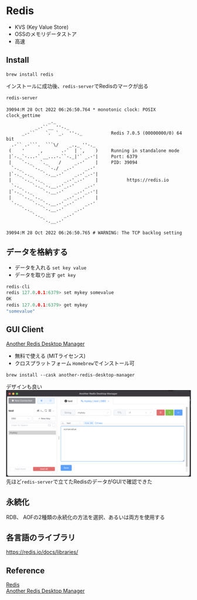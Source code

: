 # Redis

- KVS (Key Value Store)
- OSSのメモリデータストア
- 高速

## Install
```
brew install redis
```

インストールに成功後、`redis-server`でRedisのマークが出る
```
redis-server

39094:M 28 Oct 2022 06:26:50.764 * monotonic clock: POSIX clock_gettime
                _._
           _.-``__ ''-._
      _.-``    `.  `_.  ''-._           Redis 7.0.5 (00000000/0) 64 bit
  .-`` .-```.  ```\/    _.,_ ''-._
 (    '      ,       .-`  | `,    )     Running in standalone mode
 |`-._`-...-` __...-.``-._|'` _.-'|     Port: 6379
 |    `-._   `._    /     _.-'    |     PID: 39094
  `-._    `-._  `-./  _.-'    _.-'
 |`-._`-._    `-.__.-'    _.-'_.-'|
 |    `-._`-._        _.-'_.-'    |           https://redis.io
  `-._    `-._`-.__.-'_.-'    _.-'
 |`-._`-._    `-.__.-'    _.-'_.-'|
 |    `-._`-._        _.-'_.-'    |
  `-._    `-._`-.__.-'_.-'    _.-'
      `-._    `-.__.-'    _.-'
          `-._        _.-'
              `-.__.-'

39094:M 28 Oct 2022 06:26:50.765 # WARNING: The TCP backlog setting
```

## データを格納する

- データを入れる `set key value`
- データを取り出す `get key`

```c
redis-cli
redis 127.0.0.1:6379> set mykey somevalue
OK
redis 127.0.0.1:6379> get mykey
"somevalue"
```

## GUI Client
[Another Redis Desktop Manager](https://github.com/qishibo/AnotherRedisDesktopManager)<br>
- 無料で使える (MITライセンス)
- クロスプラットフォーム
`Homebrew`でインストール可
```
brew install --cask another-redis-desktop-manager
```
デザインも良い
![anotherRedisDesktopManager](img/anotherRedisDesktopManager.png)
先ほど`redis-server`で立てたRedisのデータがGUIで確認できた

## 永続化
RDB、 AOFの2種類の永続化の方法を選択、あるいは両方を使用する<br>


## 各言語のライブラリ
https://redis.io/docs/libraries/

## Reference
[Redis](https://redis.io/)<br>
[Another Redis Desktop Manager](https://github.com/qishibo/AnotherRedisDesktopManager)<br>
